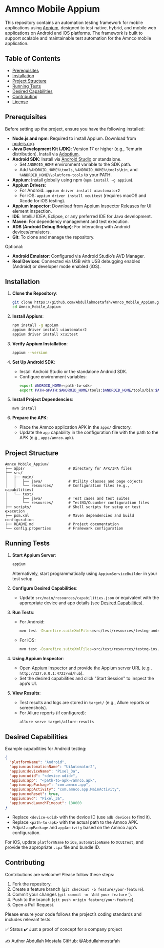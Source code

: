 # Amnco Mobile Appium

This repository contains an automation testing framework for mobile applications using [Appium](https://appium.io/), designed to test native, hybrid, and mobile web applications on Android and iOS platforms. The framework is built to support scalable and maintainable test automation for the Amnco mobile application.

## Table of Contents
- [Prerequisites](#prerequisites)
- [Installation](#installation)
- [Project Structure](#project-structure)
- [Running Tests](#running-tests)
- [Desired Capabilities](#desired-capabilities)
- [Contributing](#contributing)
- [License](#license)

## Prerequisites

Before setting up the project, ensure you have the following installed:

- **Node.js and npm**: Required to install Appium. Download from [nodejs.org](https://nodejs.org/).
- **Java Development Kit (JDK)**: Version 17 or higher (e.g., Temurin distribution). Install via [Adoptium](https://adoptium.net/).
- **Android SDK**: Install via [Android Studio](https://developer.android.com/studio) or standalone.
  - Set `ANDROID_HOME` environment variable to the SDK path.
  - Add `%ANDROID_HOME%\tools`, `%ANDROID_HOME%\tools\bin`, and `%ANDROID_HOME%\platform-tools` to your PATH.
- **Appium**: Install globally using npm (`npm install -g appium`).
- **Appium Drivers**:
  - For Android: `appium driver install uiautomator2`
  - For iOS: `appium driver install xcuitest` (requires macOS and Xcode for iOS testing).
- **Appium Inspector**: Download from [Appium Inspector Releases](https://github.com/appium/appium-inspector/releases) for UI element inspection.
- **IDE**: IntelliJ IDEA, Eclipse, or any preferred IDE for Java development.
- **Maven**: For dependency management and test execution.
- **ADB (Android Debug Bridge)**: For interacting with Android devices/emulators.
- **Git**: To clone and manage the repository.

Optional:
- **Android Emulator**: Configured via Android Studio’s AVD Manager.
- **Real Devices**: Connected via USB with USB debugging enabled (Android) or developer mode enabled (iOS).

## Installation

1. **Clone the Repository**:
   ```bash
   git clone https://github.com/Abdullahmostafah/Amnco_Mobile_Appium.git
   cd Amnco_Mobile_Appium
   ```

2. **Install Appium**:
   ```bash
   npm install -g appium
   appium driver install uiautomator2
   appium driver install xcuitest
   ```

3. **Verify Appium Installation**:
   ```bash
   appium --version
   ```

4. **Set Up Android SDK**:
   - Install Android Studio or the standalone Android SDK.
   - Configure environment variables:
     ```bash
     export ANDROID_HOME=<path-to-sdk>
     export PATH=$PATH:$ANDROID_HOME/tools:$ANDROID_HOME/tools/bin:$ANDROID_HOME/platform-tools
     ```

5. **Install Project Dependencies**:
   ```bash
   mvn install
   ```

6. **Prepare the APK**:
   - Place the Amnco application APK in the `apps/` directory.
   - Update the `app` capability in the configuration file with the path to the APK (e.g., `apps/amnco.apk`).

## Project Structure

```
Amnco_Mobile_Appium/
├── apps/                    # Directory for APK/IPA files
├── src/
│   ├── main/
│   │   ├── java/            # Utility classes and page objects
│   │   └── resources/       # Configuration files (e.g., capabilities)
│   └── test/
│       ├── java/            # Test cases and test suites
│       └── resources/       # TestNG/Cucumber configuration files
├── scripts/                 # Shell scripts for setup or test execution
├── pom.xml                  # Maven dependencies and build configuration
├── README.md                # Project documentation
└── config.properties        # Framework configuration
```

## Running Tests

1. **Start Appium Server**:
   ```bash
   appium
   ```
   Alternatively, start programmatically using `AppiumServiceBuilder` in your test setup.

2. **Configure Desired Capabilities**:
   - Update `src/main/resources/capabilities.json` or equivalent with the appropriate device and app details (see [Desired Capabilities](#desired-capabilities)).

3. **Run Tests**:
   - For Android:
     ```bash
     mvn test -Dsurefire.suiteXmlFiles=src/test/resources/testng-android.xml
     ```
   - For iOS:
     ```bash
     mvn test -Dsurefire.suiteXmlFiles=src/test/resources/testng-ios.xml
     ```

4. **Using Appium Inspector**:
   - Open Appium Inspector and provide the Appium server URL (e.g., `http://127.0.0.1:4723/wd/hub`).
   - Set the desired capabilities and click "Start Session" to inspect the app’s UI.

5. **View Results**:
   - Test results and logs are stored in `target/` (e.g., Allure reports or screenshots).
   - For Allure reports (if configured):
     ```bash
     allure serve target/allure-results
     ```

## Desired Capabilities

Example capabilities for Android testing:

```json
{
  "platformName": "Android",
  "appium:automationName": "UiAutomator2",
  "appium:deviceName": "Pixel_3a",
  "appium:udid": "<device-udid>",
  "appium:app": "<path-to-apk>/amnco.apk",
  "appium:appPackage": "com.amnco.app",
  "appium:appActivity": "com.amnco.app.MainActivity",
  "appium:noReset": true,
  "appium:avd": "Pixel_3a",
  "appium:avdLaunchTimeout": 180000
}
```

- Replace `<device-udid>` with the device ID (use `adb devices` to find it).
- Replace `<path-to-apk>` with the actual path to the Amnco APK.
- Adjust `appPackage` and `appActivity` based on the Amnco app’s configuration.

For iOS, update `platformName` to `iOS`, `automationName` to `XCUITest`, and provide the appropriate `.ipa` file and bundle ID.

## Contributing

Contributions are welcome! Please follow these steps:

1. Fork the repository.
2. Create a feature branch (`git checkout -b feature/your-feature`).
3. Commit your changes (`git commit -m 'Add your feature'`).
4. Push to the branch (`git push origin feature/your-feature`).
5. Open a Pull Request.

Please ensure your code follows the project’s coding standards and includes relevant tests.

✅ Status
✔️ Just a proof of concept for a company project

✍️ Author
Abdullah Mostafa
GitHub: @Abdullahmostafah
